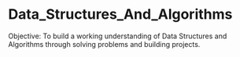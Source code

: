 # Data_Structures_And_Algorithms
Objective: To build a working understanding of Data Structures and Algorithms through solving problems and building projects.
